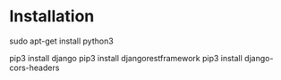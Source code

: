 # Installation

sudo apt-get install python3

pip3 install django
pip3 install djangorestframework
pip3 install django-cors-headers
